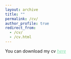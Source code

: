 ```yaml
---
layout: archive
title: ""
permalink: /cv/
author_profile: true
redirect_from: 
  - /cv/
  - /cv.html
---
```

<dl>

  You can download my cv <a href="https://www.dropbox.com/s/2609054rs6v9xqb/webcv.pdf?dl=0" style="color: #82E0AA"><em>here</em></a>
  
</dl>

